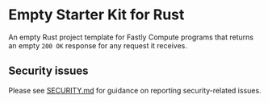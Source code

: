# Empty Starter Kit for Rust

An empty Rust project template for Fastly Compute programs that returns an empty `200 OK` response for
any request it receives.

## Security issues

Please see [SECURITY.md](SECURITY.md) for guidance on reporting security-related issues.

